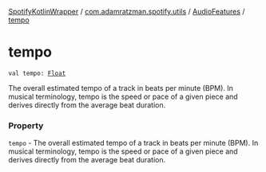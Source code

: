 [SpotifyKotlinWrapper](../../index.md) / [com.adamratzman.spotify.utils](../index.md) / [AudioFeatures](index.md) / [tempo](./tempo.md)

# tempo

`val tempo: `[`Float`](https://kotlinlang.org/api/latest/jvm/stdlib/kotlin/-float/index.html)

The overall estimated tempo of a track in beats per minute (BPM). In musical terminology, tempo
is the speed or pace of a given piece and derives directly from the average beat duration.

### Property

`tempo` - The overall estimated tempo of a track in beats per minute (BPM). In musical terminology, tempo
is the speed or pace of a given piece and derives directly from the average beat duration.
